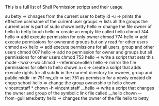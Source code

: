 This is a full list of Shell Permission scripts and their usage.


su betty => chnages from the current user to betty
id -u => prints the effective username of the current user
groups => lists all the groups the current user is part of
sudo chown betty hello => change the file owner of hello to betty
touch hello => create an empty file called hello
chmod 744 hello => add execute permission for only owner
chmod 774 hello => add execute permissions for ownerand groups but only read for other users
chmod a+x hello => add execute permissions for all users, group and other users
chmod 007 hello => add no permission for owner and groups but all permissions for other users
chmod 753 hello => write a script that sets this mode -rwxr-x-wx
chmod --reference=olleh hello => mirror the file permissions for olleh to hello
chown a+x => create a script that adds execute rights for all subdir in the current directory for owneer, group and public
mkdir -m 751 my_dir => set 751 as permissio for a newly created dir
chgrp school hello => change the group ownership to hello
chown vincent:staff *
chown -h vincent:staff __hello => write a script that changes the owner and group of the symbolic link file called __hello
chown --from=guillame:betty hello => changes the owner of the file hello to betty

